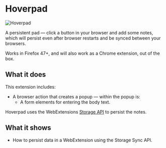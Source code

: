 # Hoverpad

![Hoverpad](https://cloud.githubusercontent.com/assets/229453/22067366/401e3e16-dd91-11e6-93d1-6a9c988fd32b.png)

A persistent pad — click a button in your browser and add some notes,
which will persist even after browser restarts and be synced between
your browsers.

Works in Firefox 47+, and will also work as a Chrome extension, out of
the box.

## What it does

This extension includes:

* A browser action that creates a popup — within the popup is:
	* A form elements for entering the body text.
		
Hoverpad uses the WebExtensions
[Storage API](https://developer.mozilla.org/en-US/Add-ons/WebExtensions/API/storage)
to persist the notes.

## What it shows

* How to persist data in a WebExtension using the Storage Sync API.

